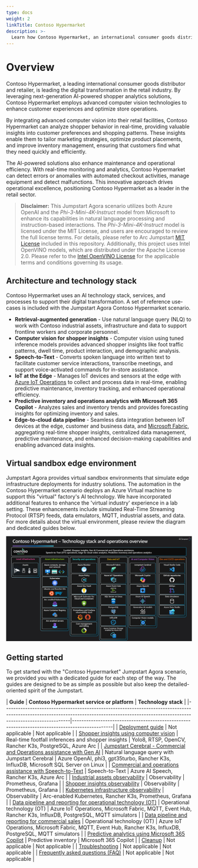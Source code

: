 ```yaml
---
type: docs
weight: 2
linkTitle: Contoso Hypermarket
description: >-
  Learn how Contoso Hypermarket, an international consumer goods distributor and retailer, implements an AI-enhanced cloud-to-edge strategy with computer vision, next-gen language models, data pipelines, Microsoft Fabric, and Azure Arc.
---
```


# Overview

Contoso Hypermarket, a leading international consumer goods distributor and retailer, is leading the digital transformation in the retail industry. By leveraging next-generation AI-powered shopper analytics solutions, Contoso Hypermarket employs advanced computer vision technologies to enhance customer experiences and optimize store operations.

By integrating advanced computer vision into their retail facilities, Contoso Hypermarket can analyze shopper behavior in real-time, providing valuable insights into customer preferences and shopping patterns. These insights enable them to tailor marketing strategies, optimize product placements, and improve inventory management, ensuring that customers find what they need quickly and efficiently.

The AI-powered solutions also enhance maintenance and operational efficiency. With real-time monitoring and analytics, Contoso Hypermarket can detect errors or anomalies with automated checkout activities, manage equipment and detect malfunctions. This innovative approach drives operational excellence, positioning Contoso Hypermarket as a leader in the retail sector.

> **Disclaimer:** This Jumpstart Agora scenario utilizes both Azure OpenAI and the _Phi-3-Mini-4K-Instruct_ model from Microsoft to enhance its capabilities in natural language processing and instruction-based interactions. The _Phi-3-Mini-4K-Instruct_ model is licensed under the MIT License, and users are encouraged to review the full license terms. For details, please refer to Arc Jumpstart [MIT License](https://github.com/Azure/arc_jumpstart_docs/blob/main/LICENSE) included in this repository.
> Additionally, this project uses Intel OpenVINO models, which are distributed under the Apache License 2.0. Please refer to the [Intel OpenVINO License](https://github.com/openvinotoolkit/openvino/blob/master/LICENSE) for the applicable terms and conditions governing its usage.

## Architecture and technology stack

Contoso Hypermarket uses an AI technology stack, services, and processes to support their digital transformation. A set of reference use-cases is included with the Jumpstart Agora Contoso Hypermarket scenario.

- **Retrieval-augmented generation** - Use natural language query (NLQ) to work with Contoso industrial assets, infrastructure and data to support frontline workers and corporate personnel.
- **Computer vision for shopper insights** - Computer vision using tuned inference models provides advanced shopper insights like foot traffic patterns, dwell time, product interaction, and demographic analysis.
- **Speech-to-Text** - Converts spoken language into written text to facilitate customer service interactions, transcribe meetings, and support voice-activated commands for in-store assistance.
- **IoT at the Edge** - Manages IoT devices and sensors at the edge with [Azure IoT Operations](https://learn.microsoft.com/azure/iot-operations/overview-iot-operations) to collect and process data in real-time, enabling predictive maintenance, inventory tracking, and enhanced operational efficiency.
- **Predictive inventory and operations analytics with Microsoft 365 Copilot** - Analyzes sales and inventory trends and provides forecasting insights for optimizing inventory and sales.
- **Edge-to-cloud data pipeline** - Seamless data integration between IoT devices at the edge, customer and business data, and [Microsoft Fabric](https://www.microsoft.com/microsoft-fabric), aggregating real-time shopper insights, centralized data management, predictive maintenance, and enhanced decision-making capabilities and enabling advanced data insights.

## Virtual sandbox edge environment

Jumpstart Agora provides virtual sandbox environments that simulate edge infrastructure deployments for industry solutions. The automation in the Contoso Hypermarket scenario deploys an Azure Virtual machine to support this "virtual" factory's AI technology. We have incorporated additional features to enhance the 'virtual industry' experience in a lab setting. These enhancements include simulated Real-Time Streaming Protocol (RTSP) feeds, data emulators, MQTT, industrial assets, and data. For more details about the virtual environment, please review the diagram and dedicated guides below.

![Screenshot of Contoso Hypermarket technology stack and operations architecture diagram](./deployment/img/architecture_diagram.png)

## Getting started

To get started with the "Contoso Hypermarket" Jumpstart Agora scenario, we provided you with a dedicated guide for each step of the way. The guides are designed to be as simple as possible but also keep the detailed-oriented spirit of the Jumpstart.

| **Guide**  | **Contoso Hypermarket service or platform** | **Technology stack** |
|----------------------------------------------------------------------------------------------------------------------------------------------------------------------------------------|-----------------------------------------------------------------------------------------------|
| [Deployment guide](../contoso_hypermarket/deployment/) | Not applicable | Not applicable |
| [Shopper insights using computer vision](../contoso_hypermarket/shopper_insights/) | Real-time footfall inferences and shopper insights | Yolo8, RTSP, OpenCV, Rancher K3s, PostgreSQL, Azure Arc  |
| [Jumpstart Cerebral - Commercial and Operations assistance with Gen AI](../contoso_hypermarket/cerebral/) | Natural language query with Jumpstart Cerebral | Azure OpenAI, phi3, gpt35turbo, Rancher K3s, InfluxDB, Microsoft SQL Server on Linux |
| [Commercial and operations assistance with Speech-to-Text](../contoso_hypermarket/speech_to_text/) | Speech-to-Text  | Azure AI Speech, Rancher K3s, Azure Arc |
| [Industrial assets observability](../contoso_hypermarket/observability/) | Observability | Prometheus, Grafana |
| [Shopper insights observability](../contoso_hypermarket/observability/) | Observability | Prometheus, Grafana |
| [Kubernetes infrastructure observability](../contoso_hypermarket/observability/) | Observability | Arc-enabled Kubernetes, Rancher K3s, Prometheus, Grafana  |
| [Data pipeline and reporting for operational technology (OT)](../contoso_hypermarket/data_pipeline/operational/) | Operational technology (OT) | Azure IoT Operations, Microsoft Fabric, MQTT, Event Hub, Rancher K3s, InfluxDB, PostgreSQL, MQTT simulators |
| [Data pipeline and reporting for commercial sales](../contoso_hypermarket/data_pipeline/commerical/) | Operational technology (OT) | Azure IoT Operations, Microsoft Fabric, MQTT, Event Hub, Rancher K3s, InfluxDB, PostgreSQL, MQTT simulators |
| [Predictive analytics using Microsoft 365 Copilot](../contoso_hypermarket/predictive_analytics/) | Predictive inventory | Microsoft 365 Copilot |
| [Cleanup](../contoso_hypermarket/cleanup/) | Not applicable | Not applicable |
| [Troubleshooting](../contoso_hypermarket/troubleshooting/) | Not applicable  | Not applicable |
| [Frequently asked questions (FAQ)](../../faq/) | Not applicable  | Not applicable |
